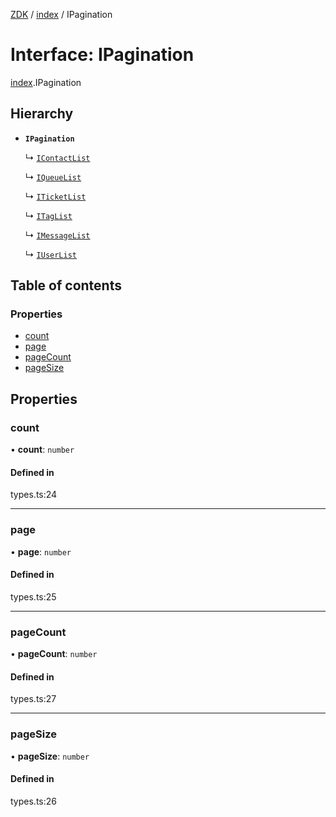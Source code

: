 [ZDK](../README.md) / [index](../modules/index.md) / IPagination

# Interface: IPagination

[index](../modules/index.md).IPagination

## Hierarchy

- **`IPagination`**

  ↳ [`IContactList`](index.IContactList.md)

  ↳ [`IQueueList`](index.IQueueList.md)

  ↳ [`ITicketList`](index.ITicketList.md)

  ↳ [`ITagList`](index.ITagList.md)

  ↳ [`IMessageList`](index.IMessageList.md)

  ↳ [`IUserList`](index.IUserList.md)

## Table of contents

### Properties

- [count](index.IPagination.md#count)
- [page](index.IPagination.md#page)
- [pageCount](index.IPagination.md#pagecount)
- [pageSize](index.IPagination.md#pagesize)

## Properties

### count

• **count**: `number`

#### Defined in

types.ts:24

___

### page

• **page**: `number`

#### Defined in

types.ts:25

___

### pageCount

• **pageCount**: `number`

#### Defined in

types.ts:27

___

### pageSize

• **pageSize**: `number`

#### Defined in

types.ts:26
